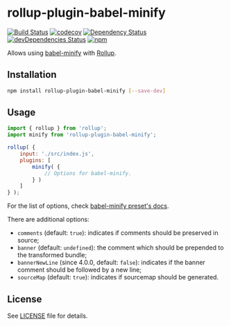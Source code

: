 # rollup-plugin-babel-minify

[![Build Status](https://travis-ci.org/Comandeer/rollup-plugin-babel-minify.svg?branch=master)](https://travis-ci.org/Comandeer/rollup-plugin-babel-minify) [![codecov](https://codecov.io/gh/Comandeer/rollup-plugin-babel-minify/branch/master/graph/badge.svg)](https://codecov.io/gh/Comandeer/rollup-plugin-babel-minify) [![Dependency Status](https://david-dm.org/Comandeer/rollup-plugin-babel-minify.svg)](https://david-dm.org/Comandeer/rollup-plugin-babel-minify) [![devDependencies Status](https://david-dm.org/Comandeer/rollup-plugin-babel-minify/dev-status.svg)](https://david-dm.org/Comandeer/rollup-plugin-babel-minify?type=dev) [![npm](https://img.shields.io/npm/v/rollup-plugin-babel-minify.svg)](https://www.npmjs.com/package/rollup-plugin-babel-minify)

Allows using [babel-minify](https://github.com/babel/minify) with [Rollup](https://rollupjs.org/guide/en).

## Installation

```bash
npm install rollup-plugin-babel-minify [--save-dev]
```

## Usage

```javascript
import { rollup } from 'rollup';
import minify from 'rollup-plugin-babel-minify';

rollup( {
	input: './src/index.js',
	plugins: [
		minify( {
			// Options for babel-minify.
		} )
	]
} );
```

For the list of options, check [babel-minify preset's docs](https://github.com/babel/minify/blob/master/packages/babel-preset-minify/README.md#options).

There are additional options:

* `comments` (default: `true`): indicates if comments should be preserved in source;
* `banner` (default: `undefined`): the comment which should be prepended to the transformed bundle;
* `bannerNewLine` (since 4.0.0, default: `false`): indicates if the banner comment should be followed by a new line;
* `sourceMap` (default: `true`): indicates if sourcemap should be generated.

## License

See [LICENSE](./LICENSE) file for details.
